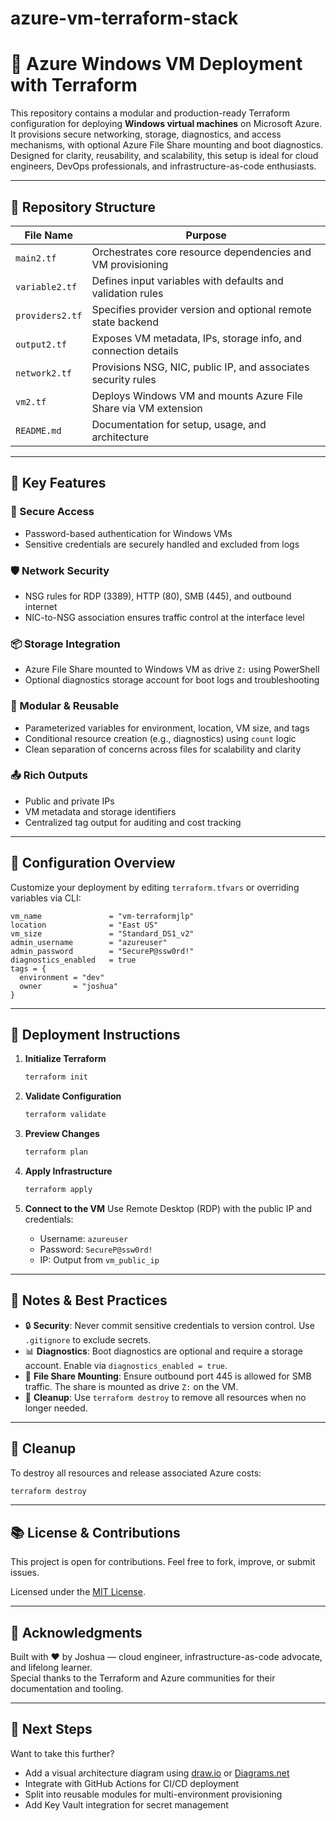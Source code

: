 # azure-vm-terraform-stack

# 🚀 Azure Windows VM Deployment with Terraform

This repository contains a modular and production-ready Terraform configuration for deploying **Windows virtual machines** on Microsoft Azure. It provisions secure networking, storage, diagnostics, and access mechanisms, with optional Azure File Share mounting and boot diagnostics. Designed for clarity, reusability, and scalability, this setup is ideal for cloud engineers, DevOps professionals, and infrastructure-as-code enthusiasts.

---

## 📁 Repository Structure

| File Name         | Purpose                                                                 |
|-------------------|-------------------------------------------------------------------------|
| `main2.tf`        | Orchestrates core resource dependencies and VM provisioning             |
| `variable2.tf`    | Defines input variables with defaults and validation rules              |
| `providers2.tf`   | Specifies provider version and optional remote state backend            |
| `output2.tf`      | Exposes VM metadata, IPs, storage info, and connection details          |
| `network2.tf`     | Provisions NSG, NIC, public IP, and associates security rules           |
| `vm2.tf`          | Deploys Windows VM and mounts Azure File Share via VM extension         |
| `README.md`       | Documentation for setup, usage, and architecture                        |

---

## 🧠 Key Features

### 🔐 Secure Access
- Password-based authentication for Windows VMs
- Sensitive credentials are securely handled and excluded from logs

### 🛡️ Network Security
- NSG rules for RDP (3389), HTTP (80), SMB (445), and outbound internet
- NIC-to-NSG association ensures traffic control at the interface level

### 📦 Storage Integration
- Azure File Share mounted to Windows VM as drive `Z:` using PowerShell
- Optional diagnostics storage account for boot logs and troubleshooting

### 🧩 Modular & Reusable
- Parameterized variables for environment, location, VM size, and tags
- Conditional resource creation (e.g., diagnostics) using `count` logic
- Clean separation of concerns across files for scalability and clarity

### 📤 Rich Outputs
- Public and private IPs
- VM metadata and storage identifiers
- Centralized tag output for auditing and cost tracking

---

## 🔧 Configuration Overview

Customize your deployment by editing `terraform.tfvars` or overriding variables via CLI:

```hcl
vm_name               = "vm-terraformjlp"
location              = "East US"
vm_size               = "Standard_DS1_v2"
admin_username        = "azureuser"
admin_password        = "SecureP@ssw0rd!"
diagnostics_enabled   = true
tags = {
  environment = "dev"
  owner       = "joshua"
}
```

---

## 🚀 Deployment Instructions

1. **Initialize Terraform**
   ```bash
   terraform init
   ```

2. **Validate Configuration**
   ```bash
   terraform validate
   ```

3. **Preview Changes**
   ```bash
   terraform plan
   ```

4. **Apply Infrastructure**
   ```bash
   terraform apply
   ```

5. **Connect to the VM**
   Use Remote Desktop (RDP) with the public IP and credentials:
   - Username: `azureuser`
   - Password: `SecureP@ssw0rd!`
   - IP: Output from `vm_public_ip`

---

## 📌 Notes & Best Practices

- 🔒 **Security**: Never commit sensitive credentials to version control. Use `.gitignore` to exclude secrets.
- 📊 **Diagnostics**: Boot diagnostics are optional and require a storage account. Enable via `diagnostics_enabled = true`.
- 📁 **File Share Mounting**: Ensure outbound port 445 is allowed for SMB traffic. The share is mounted as drive `Z:` on the VM.
- 🧼 **Cleanup**: Use `terraform destroy` to remove all resources when no longer needed.

---

## 🧹 Cleanup

To destroy all resources and release associated Azure costs:

```bash
terraform destroy
```

---

## 📚 License & Contributions

This project is open for contributions. Feel free to fork, improve, or submit issues.

Licensed under the [MIT License](LICENSE).

---

## 🙌 Acknowledgments

Built with ❤️ by Joshua — cloud engineer, infrastructure-as-code advocate, and lifelong learner.  
Special thanks to the Terraform and Azure communities for their documentation and tooling.

---

## 🧭 Next Steps

Want to take this further?

- Add a visual architecture diagram using [draw.io](https://draw.io) or [Diagrams.net](https://www.diagrams.net/)
- Integrate with GitHub Actions for CI/CD deployment
- Split into reusable modules for multi-environment provisioning
- Add Key Vault integration for secret management
